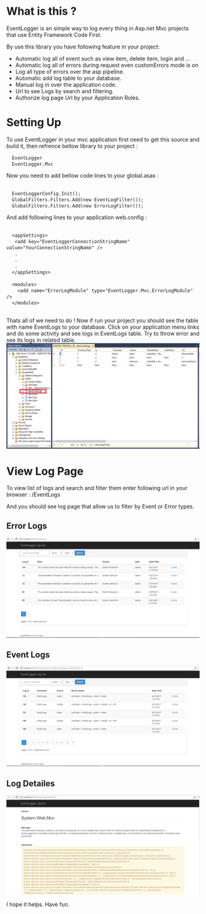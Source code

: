 # What is this ?

EventLogger is an simple way to log every thing in Asp.net Mvc projects that use Entity Framework Code First.

By use this library you have following feature in your project:
- Automatic log all of event such as view item, delete item, login and ...
- Automatic log all of errors during request even customErrors mode is on
- Log all type of errors over the asp pipeline.
- Automatic add log table to your database.
- Manual log in over the application code.
- Url to see Logs by search and filtering.
- Authorize log page Url by your Application Roles.

# Setting Up

To use EventLogger in your mvc application first need to get this source and build it, then refrence bellow library to your project :

```code
  EventLogger
  EventLogger.Mvc
```
Now you need to add bellow code lines to your global.asax :

```code

  EventLoggerConfig.Init();
  GlobalFilters.Filters.Add(new EventLogFilter());
  GlobalFilters.Filters.Add(new ErrorLogFilter());
```
And add following lines to your application web.config :

```code

  <appSettings>
   <add key="EventLoggerConnectionStringName" value="YourConnectionStringName" />
   .
   .
   .
  </appSettings>
  
  <modules>
    <add name="ErrorLogModule" type="EventLogger.Mvc.ErrorLogModule" />
  </modules>
  
```
Thats all of we need to do !
Now if run your project you should see the table with name EventLogs to your database.
Click on your application menu links and do some activity and see logs in EventLogs table.
Try to throw error and see its logs in related table.
![EventLogger](https://github.com/hamed-shirbandi/EventLogger/blob/master/EventLogger.Mvc.Example/Content/img/1.png)


# View Log Page
To view list of logs and search and filter them enter following url in your browser : /EventLogs

And you should see log page that allow us to filter by Event or Error types.

Error Logs
-----------
![EventLogger](https://github.com/hamed-shirbandi/EventLogger/blob/master/EventLogger.Mvc.Example/Content/img/2.png)

Event Logs
-----------
![EventLogger](https://github.com/hamed-shirbandi/EventLogger/blob/master/EventLogger.Mvc.Example/Content/img/3.png)

Log Detailes
-----------
![EventLogger](https://github.com/hamed-shirbandi/EventLogger/blob/master/EventLogger.Mvc.Example/Content/img/4.png)

I hope it helps.
Have fun.
